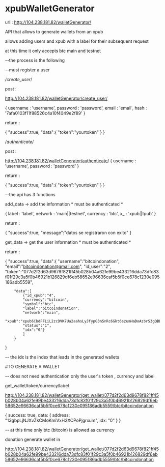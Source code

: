 # xpubWalletGenerator

url : http://104.238.181.82/walletGenerator/

API that allows to generate wallets from an xpub

allows adding users and xpub with a label for their subsequent request

at this time it only accepts btc main and testnet

--the process is the following

--must register a user

/*create_user*/

post : 

http://104.238.181.82/walletGenerator/create_user/


{
	username : 'username',
	password : 'password',
	email : 'email',
	hash : '7afa0103f11f88526c4a10f4049e2f89'
}


return : 

{
	"success":true,
 	"data":{
 		"token":"yourtoken"
 	}
}


/*authenticate*/

post : 

http://104.238.181.82/walletGenerator/authenticate/
{
	username : 'username',
	password : 'password'
}

return : 

{
	"success":true,
	"data":{
		"token":"yourtoken"
	}
}


--the api has 3 functions

add_data -> add the information * must be authenticated *

{
	label : 'label',
	network : 'main||testnet',
	currency : 'btc',
	x_ : 'xpub||tpub'
}


return : 

{
	"success":true,
	"message":"datos se registraron con exito"
}


get_data -> get the user information * must be authenticated *

return : 

{
	"success":true,
	"data":{
		"username":"bitcoindonation",
		"email":"bitcoindonation@gmail.com",
		"id_user":"2",
		"token":"077d2f2d63d9678f821ff45b028b04a62fe99be433216dda73dfc83f01f29c3a5f0b46921b126829df6eb58652e96636caf5b5f0ce678c1230e095186adb5559",

		"data":[
			{"id_xpub":"4",
			"currency":"bitcoin",
			"symbol":"btc",
			"label":"bitcoindonation",
			"network":"main",
			"xpub":"xpub6CbdFFLiL2zcDVK7Ua2aahsLyJfypG3nSnRc6Gkt6szumHaDoAzbrS3gQBLwKWbp7XEpheBUdXjSwssWywezSPuksbgxomdTCpT1vsEAR3G",
			"status":"1",
			"idx":"0"}
			]
		}
}

-- the idx is the index that leads in the generated wallets



#TO GENERATE A WALLET


-- does not need authentication only the user's token , currency and label

get_wallet/token/currency/label

http://104.238.181.82/walletGenerator/get_wallet/077d2f2d63d9678f821ff45b028b04a62fe99be433216dda73dfc83f01f29c3a5f0b46921b126829df6eb58652e96636caf5b5f0ce678c1230e095186adb5559/btc/bitcoindonation

{
	success: true,
	data: {
		address: "13gbpLjNJXvZkCMoKmiVxH2XCPoPjgrxum",
		idx: "0"
	}
}


-- at this time only btc (bitcoin) is allowed as currency


donation generate wallet in 

http://104.238.181.82/walletGenerator/get_wallet/077d2f2d63d9678f821ff45b028b04a62fe99be433216dda73dfc83f01f29c3a5f0b46921b126829df6eb58652e96636caf5b5f0ce678c1230e095186adb5559/btc/bitcoindonation
